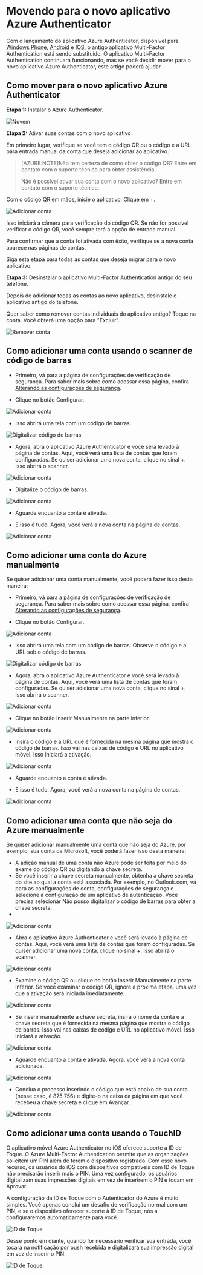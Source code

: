 <properties 
	pageTitle="Aplicativo Azure Authenticator para telefones celulares" 
	description="Saiba como atualizar para a versão mais recente do Azure Authenticator." 
	services="multi-factor-authentication" 
	documentationCenter="" 
	authors="billmath" 
	manager="stevenpo" 
	editor="curtland"/>

<tags 
	ms.service="multi-factor-authentication" 
	ms.workload="identity" 
	ms.tgt_pltfrm="na" 
	ms.devlang="na" 
	ms.topic="article" 
	ms.date="11/19/2015" 
	ms.author="billmath"/>



# Movendo para o novo aplicativo Azure Authenticator

Com o lançamento do aplicativo Azure Authenticator, disponível para [Windows Phone](http://www.windowsphone.com/pt-BR/store/app/azure-authenticator/03a5b2bf-6066-418f-b569-e8aecbc06e50), [Android](https://play.google.com/store/apps/details?id=com.azure.authenticator) e [IOS](https://itunes.apple.com/us/app/azure-authenticator/id983156458), o antigo aplicativo Multi-Factor Authentication está sendo substituído. O aplicativo Multi-Factor Authentication continuará funcionando, mas se você decidir mover para o novo aplicativo Azure Authenticator, este artigo poderá ajudar.


## Como mover para o novo aplicativo Azure Authenticator 

**Etapa 1:** Instalar o Azure Authenticator.

![Nuvem](./media/multi-factor-authentication-azure-authenticator/home.png)

**Etapa 2:** Ativar suas contas com o novo aplicativo

Em primeiro lugar, verifique se você tem o código QR ou o código e a URL para entrada manual da conta que deseja adicionar ao aplicativo.

> [AZURE.NOTE]Não tem certeza de como obter o código QR? Entre em contato com o suporte técnico para obter assistência.
> 
> Não é possível ativar sua conta com o novo aplicativo? Entre em contato com o suporte técnico.
>


Com o código QR em mãos, inicie o aplicativo. Clique em +.


![Adicionar conta](./media/multi-factor-authentication-azure-authenticator/addaccount.png)

Isso iniciará a câmera para verificação do código QR. Se não for possível verificar o código QR, você sempre terá a opção de entrada manual.

Para confirmar que a conta foi ativada com êxito, verifique se a nova conta aparece nas páginas de contas.


Siga esta etapa para todas as contas que deseja migrar para o novo aplicativo.



**Etapa 3:** Desinstalar o aplicativo Multi-Factor Authentication antigo do seu telefone.

Depois de adicionar todas as contas ao novo aplicativo, desinstale o aplicativo antigo do telefone.

Quer saber como remover contas individuais do aplicativo antigo? Toque na conta. Você obterá uma opção para "Excluir".

![Remover conta](./media/multi-factor-authentication-azure-authenticator/remove.png)

## Como adicionar uma conta usando o scanner de código de barras



- Primeiro, vá para a página de configurações de verificação de segurança. Para saber mais sobre como acessar essa página, confira [Alterando as configurações de segurança](multi-factor-authentication-end-user-manage-settings.md).

- Clique no botão Configurar.
 
![Adicionar conta](./media/multi-factor-authentication-azure-authenticator/azureauthe.png)

- Isso abrirá uma tela com um código de barras.
  
![Digitalizar código de barras](./media/multi-factor-authentication-azure-authenticator/barcode2.png)

- Agora, abra o aplicativo Azure Authenticator e você será levado à página de contas. Aqui, você verá uma lista de contas que foram configuradas. Se quiser adicionar uma nova conta, clique no sinal +. Isso abrirá o scanner.

![Adicionar conta](./media/multi-factor-authentication-azure-authenticator/addaccount3.png)

- Digitalize o código de barras. 

![Adicionar conta](./media/multi-factor-authentication-azure-authenticator/scan.png)

- Aguarde enquanto a conta é ativada.

- E isso é tudo. Agora, você verá a nova conta na página de contas.

![Adicionar conta](./media/multi-factor-authentication-azure-authenticator/addaccount2.png)


## Como adicionar uma conta do Azure manualmente

Se quiser adicionar uma conta manualmente, você poderá fazer isso desta maneira:

- Primeiro, vá para a página de configurações de verificação de segurança. Para saber mais sobre como acessar essa página, confira [Alterando as configurações de segurança](multi-factor-authentication-end-user-manage-settings.md).

- Clique no botão Configurar.
 
![Adicionar conta](./media/multi-factor-authentication-azure-authenticator/azureauthe.png)

- Isso abrirá uma tela com um código de barras. Observe o código e a URL sob o código de barras.
  
![Digitalizar código de barras](./media/multi-factor-authentication-azure-authenticator/barcode2.png)

- Agora, abra o aplicativo Azure Authenticator e você será levado à página de contas. Aqui, você verá uma lista de contas que foram configuradas. Se quiser adicionar uma nova conta, clique no sinal +. Isso abrirá o scanner.

![Adicionar conta](./media/multi-factor-authentication-azure-authenticator/addaccount3.png)

- Clique no botão Inserir Manualmente na parte inferior.

![Adicionar conta](./media/multi-factor-authentication-azure-authenticator/scan.png)

- Insira o código e a URL que é fornecida na mesma página que mostra o código de barras. Isso vai nas caixas de código e URL no aplicativo móvel. Isso iniciará a ativação.

![Adicionar conta](./media/multi-factor-authentication-azure-authenticator/manual.png)

- Aguarde enquanto a conta é ativada.

- E isso é tudo. Agora, você verá a nova conta na página de contas.

![Adicionar conta](./media/multi-factor-authentication-azure-authenticator/addaccount2.png)

## Como adicionar uma conta que não seja do Azure manualmente

Se quiser adicionar manualmente uma conta que não seja do Azure, por exemplo, sua conta da Microsoft, você poderá fazer isso desta maneira:


- A adição manual de uma conta não Azure pode ser feita por meio do exame do código QR ou digitando a chave secreta.
- Se você inserir a chave secreta manualmente, obtenha a chave secreta do site ao qual a conta está associada. Por exemplo, no Outlook.com, vá para as configurações de conta, configurações de segurança e selecione a configuração de um aplicativo de autenticação. Você precisa selecionar Não posso digitalizar o código de barras para obter a chave secreta.
- 

![Adicionar conta](./media/multi-factor-authentication-azure-authenticator/secretkey.png)

- Abra o aplicativo Azure Authenticator e você será levado à página de contas. Aqui, você verá uma lista de contas que foram configuradas. Se quiser adicionar uma nova conta, clique no sinal +. Isso abrirá o scanner.

![Adicionar conta](./media/multi-factor-authentication-azure-authenticator/addaccount3.png)

- Examine o código QR ou clique no botão Inserir Manualmente na parte inferior. Se você examinar o código QR, ignore a próxima etapa, uma vez que a ativação será iniciada imediatamente.

![Adicionar conta](./media/multi-factor-authentication-azure-authenticator/scan.png)

- Se inserir manualmente a chave secreta, insira o nome da conta e a chave secreta que é fornecida na mesma página que mostra o código de barras. Isso vai nas caixas de código e URL no aplicativo móvel. Isso iniciará a ativação.

![Adicionar conta](./media/multi-factor-authentication-azure-authenticator/manual.png)

- Aguarde enquanto a conta é ativada. Agora, você verá a nova conta adicionada.

![Adicionar conta](./media/multi-factor-authentication-azure-authenticator/msaccount.png)

- Conclua o processo inserindo o código que está abaixo de sua conta (nesse caso, é 875 756) e digite-o na caixa da página em que você recebeu a chave secreta e clique em Avançar.  

![Adicionar conta](./media/multi-factor-authentication-azure-authenticator/verify.png)

## Como adicionar uma conta usando o TouchID
O aplicativo móvel Azure Authenticator no iOS oferece suporte a ID de Toque. O Azure Multi-Factor Authentication permite que as organizações solicitem um PIN além de terem o dispositivo registrado. Com esse novo recurso, os usuários do iOS com dispositivos compatíveis com ID de Toque não precisarão inserir mais o PIN. Uma vez configurado, os usuários digitalizam suas impressões digitais em vez de inserirem o PIN e tocam em Aprovar.

A configuração da ID de Toque com o Autenticador do Azure é muito simples. Você apenas conclui um desafio de verificação normal com um PIN, e se o dispositivo oferecer suporte à ID de Toque, nós a configuraremos automaticamente para você.

![ID de Toque](./media/multi-factor-authentication-azure-authenticator/touchid1.png)

Desse ponto em diante, quando for necessário verificar sua entrada, você tocará na notificação por push recebida e digitalizará sua impressão digital em vez de inserir o PIN.

![ID de Toque](./media/multi-factor-authentication-azure-authenticator/touchid2.png)

<!---HONumber=AcomDC_1125_2015-->